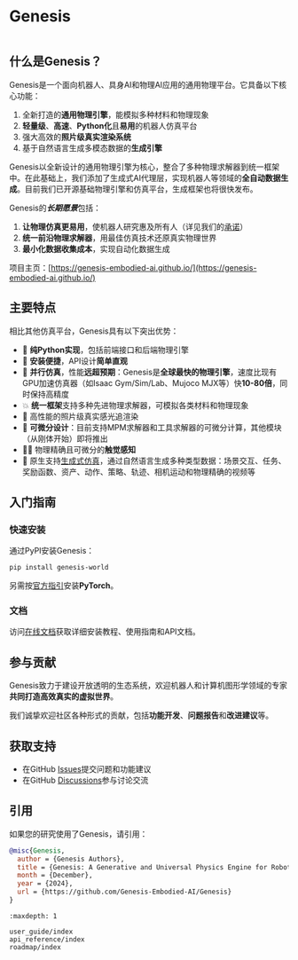 # Genesis

```{figure} _static/images/teaser.png
```

## 什么是Genesis？

Genesis是一个面向机器人、具身AI和物理AI应用的通用物理平台。它具备以下核心功能：

1. 全新打造的**通用物理引擎**，能模拟多种材料和物理现象
2. **轻量级**、**高速**、**Python化**且**易用**的机器人仿真平台
3. 强大高效的**照片级真实渲染系统**
4. 基于自然语言生成多模态数据的**生成引擎**

Genesis以全新设计的通用物理引擎为核心，整合了多种物理求解器到统一框架中。在此基础上，我们添加了生成式AI代理层，实现机器人等领域的**全自动数据生成**。目前我们已开源基础物理引擎和仿真平台，生成框架也将很快发布。

Genesis的***长期愿景***包括：

1. **让物理仿真更易用**，使机器人研究惠及所有人（详见我们的[承诺](https://genesis-world.readthedocs.io/en/latest/user_guide/overview/mission.html)）
2. **统一前沿物理求解器**，用最佳仿真技术还原真实物理世界
3. **最小化数据收集成本**，实现自动化数据生成

项目主页：[https://genesis-embodied-ai.github.io/](https://genesis-embodied-ai.github.io/)

## 主要特点

相比其他仿真平台，Genesis具有以下突出优势：

- 🐍 **纯Python实现**，包括前端接口和后端物理引擎
- 👶 **安装便捷**，API设计**简单直观**
- 🚀 **并行仿真**，性能**远超预期**：Genesis是**全球最快的物理引擎**，速度比现有GPU加速仿真器（如Isaac Gym/Sim/Lab、Mujoco MJX等）快**10-80倍**，同时保持高精度
- 💥 **统一框架**支持多种先进物理求解器，可模拟各类材料和物理现象
- 📸 高性能的照片级真实感光追渲染
- 📐 **可微分设计**：目前支持MPM求解器和工具求解器的可微分计算，其他模块（从刚体开始）即将推出
- ☝🏻 物理精确且可微分的**触觉感知**
- 🌌 原生支持[生成式仿真](https://arxiv.org/abs/2305.10455)，通过自然语言生成多种类型数据：场景交互、任务、奖励函数、资产、动作、策略、轨迹、相机运动和物理精确的视频等

## 入门指南

### 快速安装

通过PyPI安装Genesis：

```bash
pip install genesis-world
```

另需按[官方指引](https://pytorch.org/get-started/locally/)安装**PyTorch**。

### 文档

访问[在线文档](https://genesis-world.readthedocs.io/en/latest/user_guide/index.html)获取详细安装教程、使用指南和API文档。

## 参与贡献

Genesis致力于建设开放透明的生态系统，欢迎机器人和计算机图形学领域的专家**共同打造高效真实的虚拟世界**。

我们诚挚欢迎社区各种形式的贡献，包括**功能开发**、**问题报告**和**改进建议**等。

## 获取支持

- 在GitHub [Issues](https://github.com/Genesis-Embodied-AI/Genesis/issues)提交问题和功能建议
- 在GitHub [Discussions](https://github.com/Genesis-Embodied-AI/Genesis/discussions)参与讨论交流

## 引用

如果您的研究使用了Genesis，请引用：

```bibtex
@misc{Genesis,
  author = {Genesis Authors},
  title = {Genesis: A Generative and Universal Physics Engine for Robotics and Beyond},
  month = {December},
  year = {2024},
  url = {https://github.com/Genesis-Embodied-AI/Genesis}
}
```

```{toctree}
:maxdepth: 1

user_guide/index
api_reference/index
roadmap/index
```
